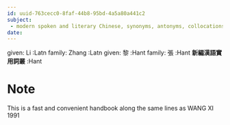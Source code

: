 ```yaml
---
id: uuid-763cecc0-8faf-44b8-95bd-4a5a80a441c2
subject: 
 - modern spoken and literary Chinese, synonyms, antonyms, collocations
date: 
---
```


given: Li :Latn
family: Zhang :Latn
given: 黎 :Hant
family: 張 :Hant
**新編漢語實用詞叢** :Hant
# Note
This is a fast and convenient handbook along the same lines as WANG XI 1991
